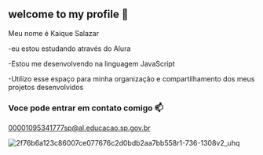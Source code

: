 ## welcome to my profile 🐍

Meu nome é Kaique Salazar

-eu estou estudando através do Alura

-Estou me desenvolvendo na linguagem JavaScript

-Utilizo esse espaço para minha organização e compartilhamento dos meus projetos desenvolvidos

### Voce pode entrar em contato comigo 📫

00001095341777sp@al.educacao.sp.gov.br



![2f76b6a123c86007ce077676c2d0bdb2aa7bb558r1-736-1308v2_uhq](https://github.com/user-attachments/assets/1e9097bd-5f88-4f47-871b-6d7c9d5a7062)


